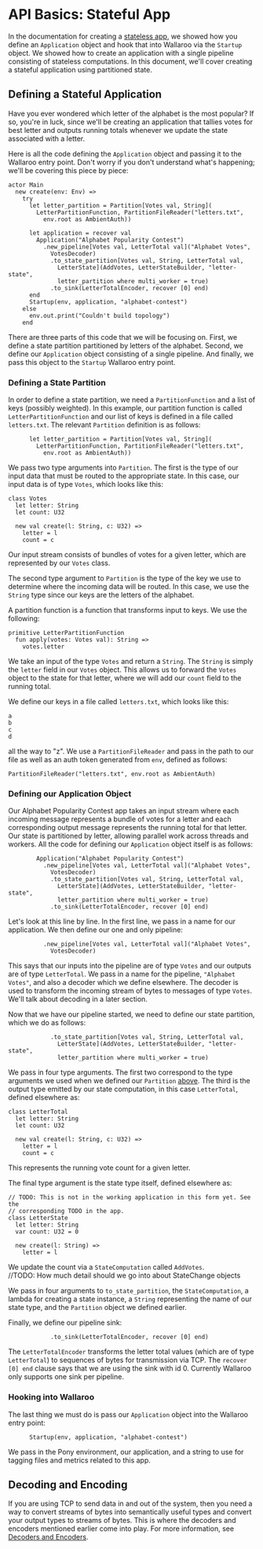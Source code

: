 # API Basics: Stateful App

In the documentation for creating a [stateless app](...), we 
showed how you define an `Application` object and hook that into Wallaroo via 
the `Startup` object. We showed how to create an application with a single pipeline consisting of stateless computations. In this document, we'll cover creating a stateful application using partitioned state.

## Defining a Stateful Application

Have you ever wondered which letter of the alphabet is the most popular? If so, you're in luck, since we'll be creating an application that tallies votes for best letter and outputs running totals whenever we update the state associated with a letter.

Here is all the code defining the `Application` object and passing it to the Wallaroo entry point. Don't worry if you don't understand what's happening; we'll be covering this piece by piece:

```
actor Main
  new create(env: Env) =>
    try
      let letter_partition = Partition[Votes val, String](
        LetterPartitionFunction, PartitionFileReader("letters.txt",
          env.root as AmbientAuth))

      let application = recover val
        Application("Alphabet Popularity Contest")
          .new_pipeline[Votes val, LetterTotal val]("Alphabet Votes",
            VotesDecoder)
            .to_state_partition[Votes val, String, LetterTotal val,
              LetterState](AddVotes, LetterStateBuilder, "letter-state",
              letter_partition where multi_worker = true)
            .to_sink(LetterTotalEncoder, recover [0] end)
      end
      Startup(env, application, "alphabet-contest")
    else
      env.out.print("Couldn't build topology")
    end
```

There are three parts of this code that we will be focusing on. First, we define a state partition partitioned by letters of the alphabet. Second, we
define our `Application` object consisting of a single pipeline. And finally, we pass this object to the `Startup` Wallaroo entry point.

### Defining a State Partition

In order to define a state partition, we need a `PartitionFunction` and a list of keys (possibly weighted). In this example, our partition function is called `LetterPartitionFunction` and our list of keys is defined in a file called `letters.txt`. The relevant `Partition` definition is as follows:

```
      let letter_partition = Partition[Votes val, String](
        LetterPartitionFunction, PartitionFileReader("letters.txt",
          env.root as AmbientAuth)) 
```

We pass two type arguments into `Partition`. The first is the type of our input data that must be routed to the appropriate state. In this case, our input data is of type `Votes`, which looks like this:

```
class Votes
  let letter: String
  let count: U32

  new val create(l: String, c: U32) =>
    letter = l
    count = c
```

Our input stream consists of bundles of votes for a given letter, which are represented by our `Votes` class. 

The second type argument to `Partition` is the type of the key we use to determine where the incoming data will be routed. In this case, we use the 
`String` type since our keys are the letters of the alphabet.

A partition function is a function that transforms input to keys. We use the following:

```
primitive LetterPartitionFunction
  fun apply(votes: Votes val): String =>
    votes.letter
```

We take an input of the type `Votes` and return a `String`. The `String` is simply the `letter` field in our `Votes` object. This allows us to forward the 
`Votes` object to the state for that letter, where we will add our `count` field to the running total.

We define our keys in a file called `letters.txt`, which looks like this:

```
a
b
c
d
```

all the way to "z". We use a `PartitionFileReader` and pass in the path to our file as well as an auth token generated from `env`, defined as follows:

```
PartitionFileReader("letters.txt", env.root as AmbientAuth)
```

### Defining our Application Object

Our Alphabet Popularity Contest app takes an input stream where each incoming message represents a bundle of votes for a letter and each corresponding output message represents the running total for that letter. Our state is partitioned by letter, allowing parallel work across threads and workers. All the code for defining our `Application` object itself is as follows:

```
        Application("Alphabet Popularity Contest")
          .new_pipeline[Votes val, LetterTotal val]("Alphabet Votes",
            VotesDecoder)
            .to_state_partition[Votes val, String, LetterTotal val,
              LetterState](AddVotes, LetterStateBuilder, "letter-state",
              letter_partition where multi_worker = true)
            .to_sink(LetterTotalEncoder, recover [0] end)
```

Let's look at this line by line. In the first line, we pass in a name for our application. We then define our one and only pipeline:

```
          .new_pipeline[Votes val, LetterTotal val]("Alphabet Votes",
            VotesDecoder)
```

This says that our inputs into the pipeline are of type `Votes` and our outputs are of type `LetterTotal`. We pass in a name for the pipeline, 
`"Alphabet Votes"`, and also a decoder which we define elsewhere. The decoder is used to transform the incoming stream of bytes to messages of type `Votes`. We'll talk about decoding in a later section.

Now that we have our pipeline started, we need to define our state partition, which we do as follows:

```
            .to_state_partition[Votes val, String, LetterTotal val,
              LetterState](AddVotes, LetterStateBuilder, "letter-state",
              letter_partition where multi_worker = true)
```

We pass in four type arguments. The first two correspond to the type arguments we used when we defined our `Partition` [above](...). The third is the output type emitted by our state computation, in this case `LetterTotal`, defined elsewhere as:

```
class LetterTotal
  let letter: String
  let count: U32

  new val create(l: String, c: U32) =>
    letter = l
    count = c 
```

This represents the running vote count for a given letter.

The final type argument is the state type itself, defined elsewhere as:

```
// TODO: This is not in the working application in this form yet. See the
// corresponding TODO in the app.
class LetterState
  let letter: String
  var count: U32 = 0

  new create(l: String) =>
    letter = l
```

We update the count via a `StateComputation` called `AddVotes`.  
//TODO: How much detail should we go into about StateChange objects

We pass in four arguments to `to_state_partition`, the `StateComputation`, a lambda for creating a state instance, a `String` representing the name of our state type, and the `Partition` object we defined earlier. 

Finally, we define our pipeline sink:

```
            .to_sink(LetterTotalEncoder, recover [0] end)
```

The `LetterTotalEncoder` transforms the letter total values (which are of type
`LetterTotal`) to sequences of bytes for transmission via TCP. 
The `recover [0] end` clause says that we are using the sink with id 0. Currently Wallaroo only supports one sink per pipeline.

### Hooking into Wallaroo

The last thing we must do is pass our `Application` object into the Wallaroo entry point:

```
      Startup(env, application, "alphabet-contest")
```

We pass in the Pony environment, our application, and a string to use for tagging files and metrics related to this app.

## Decoding and Encoding

If you are using TCP to send data in and out of the system, then you need a way to convert streams of bytes into semantically useful types and convert your output types to streams of bytes. This is where the decoders and encoders mentioned earlier come into play. For more information, see [Decoders and Encoders](...).


